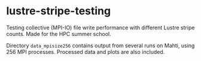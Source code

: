 # lustre-stripe-testing

Testing collective (MPI-IO) file write performance with different Lustre stripe counts. Made for the HPC summer school.

Directory `data_mpisize256` contains output from several runs on Mahti, using 256 MPI processes. Processed data and plots are also included.

